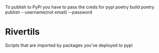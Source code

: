 To publish to PyPi you have to pass the creds for pypi
poetry build
poetry publish --username(not email) --password

# Rivertils
Scripts that are imported by packages you've deployed to pypi